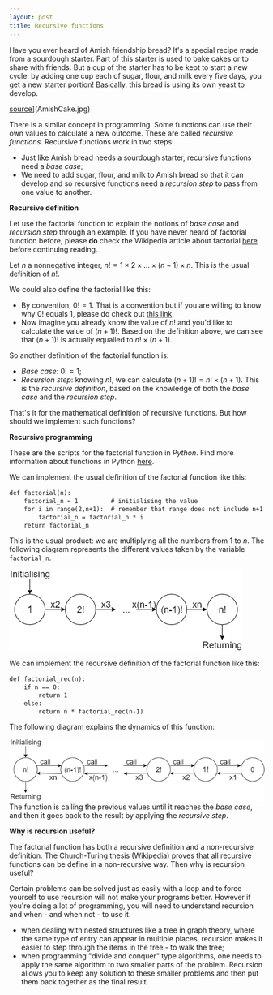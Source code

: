 ```yaml
---
layout: post
title: Recursive functions
---
```


Have you ever heard of Amish friendship bread? It's a special recipe made from a sourdough starter. Part of this starter is used to bake cakes or to share with friends. But a cup of the starter has to be kept to start a new cycle: by adding one cup each of sugar, flour, and milk every five days, you get a new starter portion! Basically, this bread is using its own yeast to develop.

[source](http://www.saveur.com/amish-friendship-bread-baking-tradition)](AmishCake.jpg)

There is a similar concept in programming. Some functions can use their own values to calculate a new outcome. These are called *recursive functions*. Recursive functions work in two steps:
* Just like Amish bread needs a sourdough starter, recursive functions need a *base case*;
* We need to add sugar, flour, and milk to Amish bread so that it can develop and so recursive functions need a *recursion step* to pass from one value to another.

**Recursive definition**

Let use the factorial function to explain the notions of *base case* and *recursion step* through an example.
If you have never heard of factorial function before, please **do** check the Wikipedia article about factorial [here](https://en.wikipedia.org/wiki/Factorial) before continuing reading.

Let $n$ a nonnegative integer, $n! = 1 \times 2 \times ... \times (n-1) \times n$. This is the usual definition of $n!$.

We could also define the factorial like this:
* By convention, $0! = 1$. That is a convention but if you are willing to know why $0!$ equals 1, please do check out [this link](https://www.thoughtco.com/why-does-zero-factorial-equal-one-3126598).
* Now imagine you already know the value of $n!$ and you'd like to calculate the value of $(n+1)!$. Based on the definition above, we can see that $(n+1)!$ is actually equalled to $n! \times (n+1)$.

So another definition of the factorial function is:
* *Base case*: $0! = 1$;
* *Recursion step*: knowing $n!$, we can calculate $(n+1)! = n! \times (n+1)$.
This is the *recursive definition*, based on the knowledge of both the *base case* and the *recursion step*.

That's it for the mathematical definition of recursive functions. But how should we implement such functions?

**Recursive programming**

These are the scripts for the factorial function in *Python*.
Find more information about functions in Python [here](https://www.tutorialspoint.com/python/python_functions.htm).

We can implement the usual definition of the factorial function like this:
```
def factorial(n):
    factorial_n = 1         # initialising the value
    for i in range(2,n+1):  # remember that range does not include n+1
        factorial_n = factorial_n * i
    return factorial_n
```
This is the usual product: we are multiplying all the numbers from 1 to $n$. The following diagram represents the different values taken by the variable `factorial_n`.

![](inductiveDiagram.png)

We can implement the recursive definition of the factorial function like this:
```
def factorial_rec(n):
    if n == 0:
        return 1
    else:
        return n * factorial_rec(n-1)
```
The following diagram explains the dynamics of this function:

![](recursiveDiagram.png)
The function is calling the previous values until it reaches the *base case*, and then it goes back to the result by applying the *recursive step*.

**Why is recursion useful?**

The factorial function has both a recursive definition and a non-recursive definition. The Church-Turing thesis ([Wikipedia](https://en.wikipedia.org/wiki/Church%E2%80%93Turing_thesis)) proves that all recursive functions can be define in a non-recursive way. Then why is recursion useful?

Certain problems can be solved just as easily with a loop and to force yourself to use recursion will not make your programs better. However if you're doing a lot of programming, you will need to understand recursion and when - and when not - to use it.
* when dealing with nested structures like a tree in graph theory, where the same type of entry can appear in multiple places, recursion makes it easier to step through the items in the tree - to walk the tree;
* when programming "divide and conquer" type algorithms, one needs to apply the same algorithm to two smaller parts of the problem. Recursion allows you to keep any solution to these smaller problems and then put them back together as the final result.
